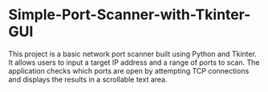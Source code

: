 # Simple-Port-Scanner-with-Tkinter-GUI
This project is a basic network port scanner built using Python and Tkinter. It allows users to input a target IP address and a range of ports to scan. The application checks which ports are open by attempting TCP connections and displays the results in a scrollable text area.

